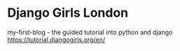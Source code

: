 # Django Girls London
my-first-blog - the guided tutorial into python and django
https://tutorial.djangogirls.org/en/
